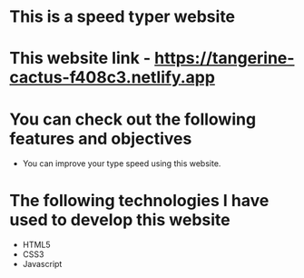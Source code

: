 # This is a speed typer website

# This website link - https://tangerine-cactus-f408c3.netlify.app

# You can check out the following features and objectives

- You can improve your type speed using this website.

# The following technologies I have used to develop this website

- HTML5
- CSS3
- Javascript
